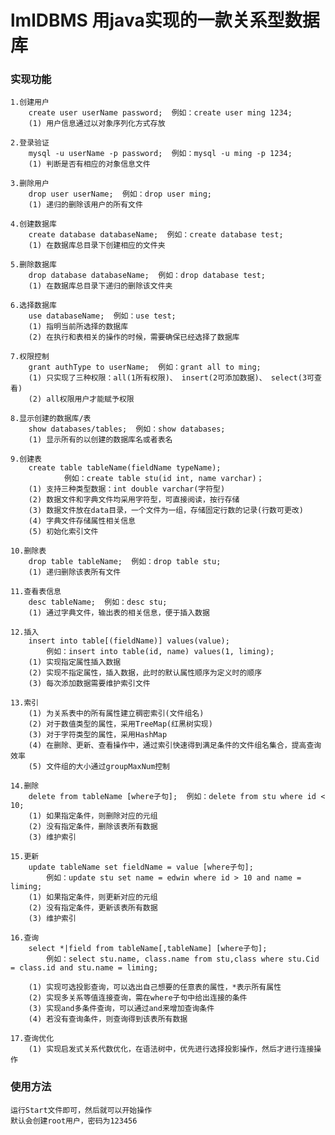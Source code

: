 # lmlDBMS 用java实现的一款关系型数据库

### 实现功能

	1.创建用户
		create user userName password;  例如：create user ming 1234;
		(1) 用户信息通过以对象序列化方式存放

	2.登录验证
		mysql -u userName -p password;  例如：mysql -u ming -p 1234;
		(1) 判断是否有相应的对象信息文件

	3.删除用户
		drop user userName;  例如：drop user ming;
		(1) 递归的删除该用户的所有文件

	4.创建数据库
		create database databaseName;  例如：create database test;
		(1) 在数据库总目录下创建相应的文件夹

	5.删除数据库
		drop database databaseName;  例如：drop database test;
		(1) 在数据库总目录下递归的删除该文件夹

	6.选择数据库
		use databaseName;  例如：use test;
		(1) 指明当前所选择的数据库
		(2) 在执行和表相关的操作的时候，需要确保已经选择了数据库

	7.权限控制
		grant authType to userName;  例如：grant all to ming;
		(1) 只实现了三种权限：all(1所有权限)、 insert(2可添加数据)、 select(3可查看)
		(2) all权限用户才能赋予权限

	8.显示创建的数据库/表
		show databases/tables;  例如：show databases;
		(1) 显示所有的以创建的数据库名或者表名

	9.创建表
		create table tableName(fieldName typeName);  
				例如：create table stu(id int, name varchar)；
		(1) 支持三种类型数据：int double varchar(字符型)
		(2) 数据文件和字典文件均采用字符型，可直接阅读，按行存储
		(3) 数据文件放在data目录，一个文件为一组，存储固定行数的记录(行数可更改)
		(4) 字典文件存储属性相关信息
		(5) 初始化索引文件

	10.删除表
		drop table tableName;  例如：drop table stu;
		(1) 递归删除该表所有文件

	11.查看表信息
		desc tableName;  例如：desc stu;
		(1) 通过字典文件，输出表的相关信息，便于插入数据

	12.插入
		insert into table[(fieldName)] values(value);
			例如：insert into table(id, name) values(1, liming);
		(1) 实现指定属性插入数据
		(2) 实现不指定属性，插入数据，此时的默认属性顺序为定义时的顺序
		(3) 每次添加数据需要维护索引文件

	13.索引
		(1) 为关系表中的所有属性建立稠密索引(文件组名)
		(2) 对于数值类型的属性，采用TreeMap(红黑树实现)
		(3) 对于字符类型的属性，采用HashMap
		(4) 在删除、更新、查看操作中，通过索引快速得到满足条件的文件组名集合，提高查询效率
		(5) 文件组的大小通过groupMaxNum控制

	14.删除
		delete from tableName [where子句];  例如：delete from stu where id < 10;
		(1) 如果指定条件，则删除对应的元组
		(2) 没有指定条件，删除该表所有数据
		(3) 维护索引

	15.更新
		update tableName set fieldName = value [where子句];
			例如：update stu set name = edwin where id > 10 and name = liming;
		(1) 如果指定条件，则更新对应的元组
		(2) 没有指定条件，更新该表所有数据
		(3) 维护索引

	16.查询
		select *|field from tableName[,tableName] [where子句];
			例如：select stu.name, class.name from stu,class where stu.Cid = class.id and stu.name = liming;
															
		(1) 实现可选投影查询，可以选出自己想要的任意表的属性，*表示所有属性
		(2) 实现多关系等值连接查询，需在where子句中给出连接的条件
		(3) 实现and多条件查询，可以通过and来增加查询条件
		(4) 若没有查询条件，则查询得到该表所有数据

	17.查询优化
		(1) 实现启发式关系代数优化，在语法树中，优先进行选择投影操作，然后才进行连接操作



### 使用方法
	运行Start文件即可，然后就可以开始操作
	默认会创建root用户，密码为123456

